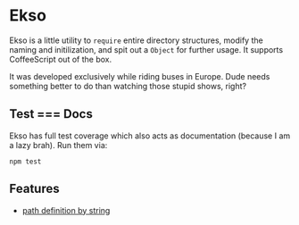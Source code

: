 # Ekso

Ekso is a little utility to `require` entire directory structures, modify the
naming and initilization, and spit out a `Object` for further usage. It supports
CoffeeScript out of the box.

It was developed exclusively while riding buses in Europe. Dude needs something
better to do than watching those stupid shows, right?

## Test === Docs

Ekso has full test coverage which also acts as documentation
(because I am a lazy brah). Run them via:

    npm test

## Features

* [path definition by string](test/test.js#L12)
